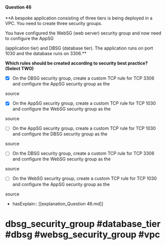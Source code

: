 #### Question  46

**A bespoke application consisting of three tiers is being deployed in a VPC. You need to create three security groups.

You have configured the WebSG (web server) security group and now need to configure the AppSG

(application tier) and DBSG (database tier). The application runs on port 1030 and the database runs on 3306.**

**Which rules should be created according to security best practice? (Select TWO)**

- [x] On the DBSG security group, create a custom TCP rule for TCP 3306 and configure the AppSG security group as the

source

- [x] On the AppSG security group, create a custom TCP rule for TCP 1030 and configure the WebSG security group as the

source

- [ ] On the AppSG security group, create a custom TCP rule for TCP 1030 and configure the DBSG security group as the

source

- [ ] On the DBSG security group, create a custom TCP rule for TCP 3306 and configure the WebSG security group as the

source

- [ ] On the WebSG security group, create a custom TCP rule for TCP 1030 and configure the AppSG security group as the

source

- hasExplain:: [[explanation_Question  46.md]]

# dbsg_security_group #database_tier #dbsg #websg_security_group #vpc
